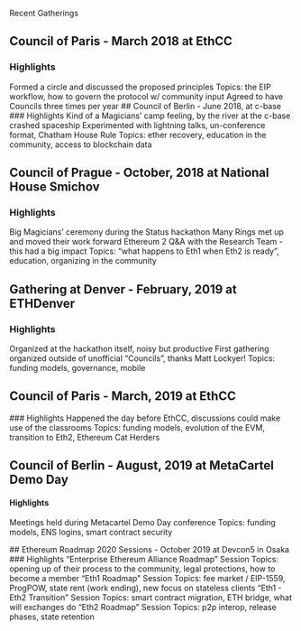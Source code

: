 Recent Gatherings
## Council of Paris - March 2018 at EthCC
### Highlights
Formed a circle and discussed the proposed principles
Topics: the EIP workflow, how to govern the protocol w/ community input
Agreed to have Councils three times per year
## Council of Berlin - June 2018, at c-base
### Highlights
Kind of a Magicians’ camp feeling, by the river at the c-base crashed spaceship
Experimented with lightning talks, un-conference format, Chatham House Rule
Topics: ether recovery,  education in the community, access to blockchain data

## Council of Prague - October, 2018 at National House Smichov
### Highlights
Big Magicians’ ceremony during the Status hackathon
Many Rings met up and moved their work forward
Ethereum 2 Q&A with the Research Team - this had a big impact
Topics: “what happens to Eth1 when Eth2 is ready”, education, organizing in the community

## Gathering at Denver - February, 2019 at ETHDenver
### Highlights
Organized at the hackathon itself, noisy but productive
First gathering organized outside of unofficial “Councils”, thanks Matt Lockyer!
Topics: funding models, governance, mobile
## Council of Paris - March, 2019 at EthCC
### Highlights
Happened the day before EthCC, discussions could make use of the classrooms
Topics: funding models, evolution of the EVM, transition to Eth2, Ethereum Cat Herders

## Council of Berlin - August, 2019 at MetaCartel Demo Day
#### Highlights
Meetings held during Metacartel Demo Day conference
Topics: funding models, ENS logins, smart contract security

## Ethereum Roadmap 2020 Sessions - October 2019 at Devcon5 in Osaka
### Highlights
“Enterprise Ethereum Alliance Roadmap” Session
Topics: opening up of their process to the community, legal protections, how to become a member
“Eth1 Roadmap” Session 
Topics: fee market / EIP-1559, ProgPOW, state rent (work ending), new focus on stateless clients
“Eth1 - Eth2 Transition” Session 
Topics: smart contract migration, ETH bridge, what will exchanges do
“Eth2 Roadmap” Session
Topics: p2p interop, release phases, state retention
